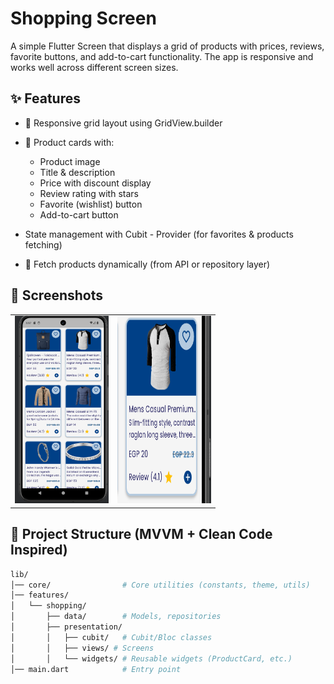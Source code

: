 # Shopping Screen

A simple Flutter Screen that displays a grid of products with prices, reviews, favorite buttons, and
add-to-cart functionality.
The app is responsive and works well across different screen sizes.

## ✨ Features

- 📱 Responsive grid layout using GridView.builder
- 🛒 Product cards with:
    - Product image
    - Title & description
    - Price with discount display
    - Review rating with stars
    - Favorite (wishlist) button
    - Add-to-cart button

- State management with Cubit - Provider (for favorites & products fetching)

- 🔄 Fetch products dynamically (from API or repository layer)

## 📸 Screenshots

<table>
  <tr>
    <td><img src="./screenshots/product_grid.png" alt="Grid" width="150" height="300"/></td>
    <td><img src="./screenshots/product_card.png" alt="Card" width="150" height="300"/></td>
  </tr>
</table>

## 📂 Project Structure (MVVM + Clean Code Inspired)

```bash 
lib/
│── core/                # Core utilities (constants, theme, utils)
│── features/
│   └── shopping/
│       ├── data/        # Models, repositories
│       ├── presentation/
│       │   ├── cubit/   # Cubit/Bloc classes
│       │   ├── views/ # Screens
│       │   └── widgets/ # Reusable widgets (ProductCard, etc.)
│── main.dart            # Entry point
```
